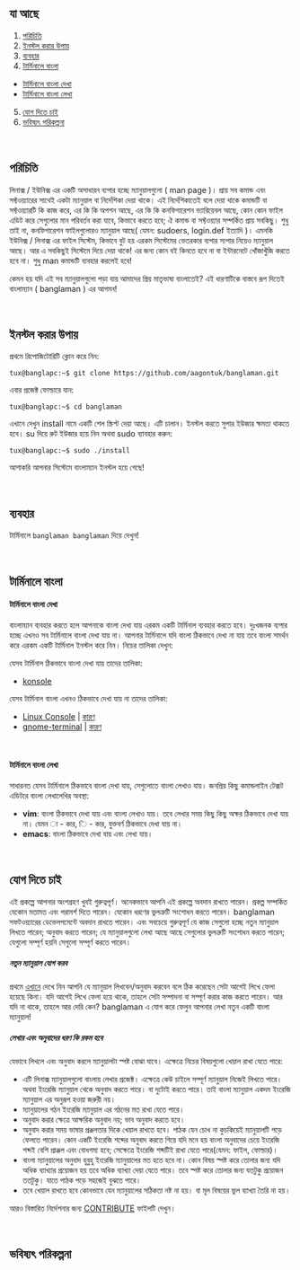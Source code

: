 ## যা আছে ##
1. [পরিচিতি](https://github.com/aagontuk/banglaman#পরিচিতি)
2. [ইনস্টল করার উপায়](https://github.com/aagontuk/banglaman#ইনস্টল-করার-উপায়)
3. [ব্যবহার](https://github.com/aagontuk/banglaman#ব্যবহার)
4. [টার্মিনালে বাংলা](https://github.com/aagontuk/banglaman#টার্মিনালে-বাংলা)
  * [টার্মিনালে বাংলা দেখা](https://github.com/aagontuk/banglaman#টার্মিনালে-বাংলা-দেখা)
  * [টার্মিনালে বাংলা লেখা](https://github.com/aagontuk/banglaman#টার্মিনালে-বাংলা-লেখা)
5. [যোগ দিতে চাই](https://github.com/aagontuk/banglaman#যোগ-দিতে-চাই)
6. [ভবিষ্যৎ পরিকল্পনা](https://github.com/aagontuk/banglaman#ভবিষ্যৎ-পরিকল্পনা)

</br>

## পরিচিতি ##

লিনাক্স / ইউনিক্স এর একটি অসাধারন ব্যপার হচ্ছে ম্যানুয়ালগুলো ( man page )। প্রায় সব কমান্ড এবং সফ্টওয়্যারের সাথেই একটা ম্যানুয়াল বা নির্দেশিকা দেয়া থাকে। এই নির্দেশিকাতেই বলে দেয়া থাকে কমান্ডটি বা সফ্টওয়্যারটি কি কাজ করে, এর কি কি অপশন আছে, এর কি কি কনফিগারেশন ভ্যারিয়েবল আছে, কোন কোন ফাইল এডিট করে সেগুলোর মান পরিবর্তব করা যাবে, কিভাবে করতে হবে; ঐ কমান্ড বা সফ্টওয়্যার সম্পর্কিত প্রায় সবকিছু। শুধু তাই না, কনফিগারেশন ফাইলগুলোরও ম্যানুয়াল আছে( যেমন: sudoers, login.def ইত্যাদি )। এমনকি ইউনিক্স / লিনাক্স এর ফাইল সিস্টেম, কিভাবে বুট হয় এরকম সিস্টেমের ভেতরকার ব্যপার স্যপার নিয়েও ম্যানুয়াল আছে। আর এ সবকিছুই সিস্টেমে দিয়ে দেয়া থাকে! এর জন্য কোন বই কিনতে হবে না বা ইন্টারনেটে খোঁজাখুঁজি করতে হবে না। শুধু man কমান্ডটি ব্যবহার করলেই হবে!

কেমন হয় যদি এই সব ম্যানুয়ালগুলো পড়া যায় আমাদের প্রিয় মাতৃভাষা বাংলাতেই? এই ধারণাটিকে বাস্তবে রূপ দিতেই বাংলাম্যান ( banglaman ) এর আগমন!

</br>

## ইনস্টল করার উপায় ##

প্রথমে রিপোজিটোরিটি ক্লোন করে নিন:

`tux@banglapc:~$ git clone https://github.com/aagontuk/banglaman.git`

এবার প্রজেক্ট ফোল্ডারে যান:

`tux@banglapc:~$ cd banglaman`

এখানে দেখুন install নামে একটি শেল স্ক্রিপ্ট দেয়া আছে। এটি চালান। ইনস্টল করতে সুপার ইউজার ক্ষমতা থাকতে হবে। su দিয়ে রুট ইউজার হয়ে নিন অথবা sudo ব্যাবহার করুন:

`tux@banglapc:~$ sudo ./install`

আশাকরি আপনার সিস্টেমে বাংলাম্যান ইনস্টল হয়ে গেছে!

</br>

## ব্যবহার ##

টার্মিনালে `banglaman banglaman` দিয়ে দেখুন!

</br>

## টার্মিনালে বাংলা ##


#### টার্মিনালে বাংলা দেখা ####

বাংলাম্যান ব্যবহার করতে হলে আপনাকে বাংলা দেখা যায় এরকম একটি টার্মিনাল ব্যবহার করতে হবে। দুঃখজনক ব্যপার হচ্ছে এখনও সব টার্মিনালে বাংলা দেখা যায় না। আপনার টার্মিনালে যদি বাংলা ঠিকভাবে দেখা না যায় তবে বাংলা সমর্থন করে এরকম একটি টার্মিনাল ইনস্টল করে নিন। নিচের তালিকা দেখুন:

যেসব টার্মিনাল ঠিকভাবে বাংলা দেখা যায় তাদের তালিকা:

* [konsole](https://konsole.kde.org/)

যেসব টার্মিনাল বাংলা এখনও ঠিকভাবে দেখা যায় না তাদের তালিকা:

* [Linux Console](https://en.wikipedia.org/wiki/Linux_console) | [কারণ](http://unix.stackexchange.com/questions/273061/linux-console-cant-display-any-language-other-than-english-while-the-terminal-u)
* [gnome-terminal](https://help.gnome.org/users/gnome-terminal/stable/) | [কারণ](http://askubuntu.com/questions/630598/terminal-and-python-console-isnt-showing-bangla)

</br>

#### টার্মিনালে বাংলা লেখা ####

সাধারনত যেসব টার্মিনালে ঠিকভাবে বাংলা দেখা যায়, সেগুলোতে বাংলা লেখাও যায়। জনপ্রিয় কিছু কমান্ডলাইন টেক্সট এডিটরে বাংলা লেখালেখির অবস্থা:

* **vim**: বাংলা ঠিকভাবে দেখা যায় এবং বাংলা লেখাও যায়। তবে লেখার সময় কিছু কিছু অক্ষর ঠিকভাবে দেখা যায় না। যেমন া - কার, ি - কার, যুক্তবর্ণ ঠিকভাবে দেখা যায় না।
* **emacs**: বাংলা ঠিকভাবে দেখা যায় এবং লেখা যায়।

</br>

## যোগ দিতে চাই ##

এই প্রকল্পে আপনার অংশগ্রহণ খুবই গুরুত্বপূর্ণ। অনেকভাবে আপনি এই প্রকল্পে অবদান রাখতে পারেন। প্রকল্প সম্পর্কিত যেকোন মতামত এবং পরামর্শ দিতে পারেন। যেকোন ধরণের ভুলত্রুটি সংশোধন করতে পারেন। banglaman সফটওয়্যারের ডেভেলপমেন্টে অবদান রাখতে পারেন। এবং সবচেয়ে গুরুত্বপূর্ণ যে কাজ সেগুলো হচ্ছে নতুন ম্যানুয়াল লিখতে পারেন; অনুবাদ করতে পারেন; যে ম্যানুয়ালগুলো লেখা আছে আছে সেগুলোর ভুলত্রুটি সংশোধন করতে পারেন; যেগুলো সম্পূর্ণ হয়নি সেগুলো সম্পূর্ণ করতে পারেন।

##### নতুন ম্যানুয়াল যোগ করব #####
প্রথমে [এখানে](https://github.com/aagontuk/banglaman/tree/master/banglamans) দেখে নিন আপনি যে ম্যানুয়াল লিখবেন/অনুবাদ করবেন বলে ঠিক করেছেন সেটা আগেই লিখে ফেলা হয়েছে কিনা। যদি আগেই লিখে ফেলা হয়ে থাকে, তাহলে সেটা সম্পাদনা বা সম্পূর্ণ করার কাজ করতে পারেন। আর যদি না থাকে, তাহলে আর দেরি কেন? banglaman এ যোগ করে ফেলুন আপনার লেখা নতুন একটি বাংলা ম্যানুয়াল! 

##### লেখার এবং অনুবাদের ধরণ কি রকম হবে #####
যেভাবে লিখলে এবং অনুবাদ করলে ম্যানুয়ালটা স্পষ্ট বোঝা যাবে। এক্ষেত্রে নিচের বিষয়গুলো খেয়াল রাখা যেতে পারে:

* এটি লিনাক্স ম্যানুয়ালগুলো বাংলায় লেখার প্রজেক্ট। এক্ষেত্রে কেউ চাইলে সম্পূর্ণ ম্যানুয়াল নিজেই লিখতে পারে। অথবা ইংরেজি ম্যানুয়াল থেকে অনুবাদ করতে পারে। বা দুটোই করতে পারে। তাই বাংলা ম্যানুয়াল একদম ইংরেজি ম্যানুয়াল এর অনুরূপ হওয়া জরুরী নয়।
* ম্যানুয়ালের গঠন ইংরেজি ম্যানুয়াল এর গঠনের মত রাখা যেতে পারে।
* অনুবাদ করার ক্ষেত্রে আক্ষরিক অনুবাদ নয়; ভাব অনুবাদ করতে হবে।
* অনুবাদ করার সময় ভাষার প্রঞ্জলতার দিকে খেয়াল রাখতে হবে। পাঠক যেন চোখ না কুচকিয়েই ম্যানুয়ালটি পড়ে ফেলতে পারেন। কোন একটি ইংরেজি শব্দের অনুবাদ করতে গিয়ে যদি মনে হয় বাংলা অনুবাদের চেয়ে ইংরেজি শব্দই বেশি প্রাঞ্জল এবং বোধগম্য হবে; সেক্ষেত্রে ইংরেজি শব্দটিই রাখা যেতে পারে(যেমন: ফাইল, ফোল্ডার)।
* বাংলা ম্যানুয়ালের অনুবাদ হুবুহু ইংরেজি ম্যানুয়ালের মত হতে হবে না। কোন বিষয় স্পষ্ট করে তোলার জন্য যদি অধিক ব্যাখ্যার প্রয়োজন হয় তবে অধিক ব্যাখ্যা দেয়া যেতে পারে। তবে স্পষ্ট করে তোলার জন্য যতটুকু প্রয়োজন ততটুকু। যাতে পাঠক পড়ে সহজেই বুঝতে পারে।
* তবে খেয়াল রাখতে হবে কোনভাবে যেন ম্যানুয়ালের সঠিকতা নষ্ট না হয়। বা মূল বিষয়ের ভুল ব্যাখ্যা তৈরি না হয়।

আরও বিস্তারিত নির্দেশনার জন্য [CONTRIBUTE](https://github.com/aagontuk/banglaman/blob/master/CONTRIBUTE) ফাইলটি দেখুন।

<br>

## ভবিষ্যৎ পরিকল্পনা ##
